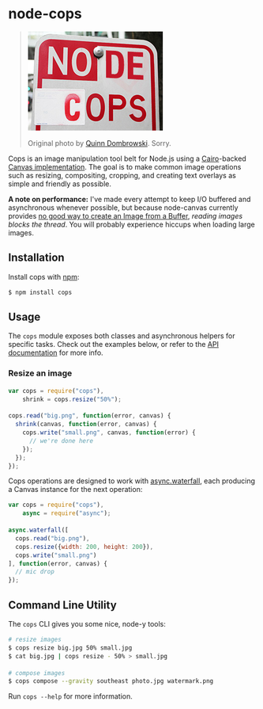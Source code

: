 # node-cops

> ![](https://raw.githubusercontent.com/shawnbot/node-cops/master/assets/node-cops.jpg)
>
> Original photo by [Quinn Dombrowski](https://www.flickr.com/photos/quinnanya/6668359047/). Sorry.

Cops is an image manipulation tool belt for Node.js using a
[Cairo](http://cairographics.org/)-backed
[Canvas implementation](https://github.com/Automattic/node-canvas). The goal is
to make common image operations such as resizing, compositing, cropping, and creating
text overlays as simple and friendly as possible.

**A note on performance:** I've made every attempt to keep I/O buffered and
asynchronous whenever possible, but because node-canvas currently provides
[no good way to create an Image from a Buffer](https://github.com/Automattic/node-canvas/issues/413),
*reading images blocks the thread*. You will probably experience hiccups when loading
large images.

## Installation
Install cops with [npm](http://npmjs.org):

```sh
$ npm install cops
```

## Usage
The `cops` module exposes both classes and asynchronous
helpers for specific tasks. Check out the examples below, or refer to the [API documentation](https://github.com/shawnbot/node-cops/wiki/API) for more info.

### Resize an image
```js
var cops = require("cops"),
    shrink = cops.resize("50%");

cops.read("big.png", function(error, canvas) {
  shrink(canvas, function(error, canvas) {
    cops.write("small.png", canvas, function(error) {
      // we're done here
    });
  });
});
```

Cops operations are designed to work with
[async.waterfall](https://github.com/caolan/async#waterfall),
each producing a Canvas instance for the next operation:

```js
var cops = require("cops"),
    async = require("async");

async.waterfall([
  cops.read("big.png"),
  cops.resize({width: 200, height: 200}),
  cops.write("small.png")
], function(error, canvas) {
  // mic drop
});
```

## Command Line Utility
The `cops` CLI gives you some nice, node-y tools:

```sh
# resize images
$ cops resize big.jpg 50% small.jpg
$ cat big.jpg | cops resize - 50% > small.jpg

# compose images
$ cops compose --gravity southeast photo.jpg watermark.png
```

Run `cops --help` for more information.
